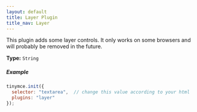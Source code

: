 ```yaml
---
layout: default
title: Layer Plugin
title_nav: Layer
---
```


This plugin adds some layer controls. It only works on some browsers and will probably be removed in the future.

**Type:** `String`

##### Example

```js
tinymce.init({
  selector: "textarea",  // change this value according to your html
  plugins: "layer"
});
```
